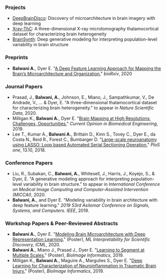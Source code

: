 ### Projects
- <a href="https://nerdslab.github.io/deepbraindisco/" target="_blank">DeepBrainDisco</a>: Discovery of microarchitecture in brain imagery with deep learning
- <a href="https://nerdslab.github.io/xray-thc/" target="_blank">Xray-ThC</a>: A three-dimensional X-ray microtomography thalamocortical dataset for characterizing brain heterogeneity
- <a href="https://nerdslab.github.io/brainsynth/" target="_blank">BrainSynth</a>: Deep generative modeling for interpreting population-level variability in brain structure

### Preprints
- **Balwani A.**, Dyer E. "<a href="https://www.biorxiv.org/content/10.1101/2020.05.26.117473v1.full.pdf" target="_blank">A Deep Feature Learning Approach for Mapping the Brain’s Microarchitecture and Organization.</a>" _bioRxiv_, 2020

### Journal Papers
- Prasad, J., **Balwani, A.**, Johnson, E., Miano, J., Sampathkumar, V., De Andrade, V., ... & Dyer, E. "A three-dimensional thalamocortical dataset for characterizing brain heterogeneity." to appear in _Nature Scientific Data_, 2020.
- Milligan K., **Balwani A.**, Dyer E. "<a href="https://github.com/AishwaryaHB/aishwaryahb.github.io/blob/master/docs/papers/Milligan_brainMapping.pdf" target="_blank">Brain Mapping at High Resolutions: Challenges, Opportunities.</a>" _Current Opinion in Biomedical Engineering_, 2019.
- Lee T., Kumar A., **Balwani A.**, Brittain D., Kinn S., Tovey C., Dyer E., da Costa N., Reid R., Forest C., Bumbarger D. "<a href="" target="_blank">Large-scale neuroanatomy using LASSO: Loop based Automated Serial Sectioning Operation.</a>" _PloS one_, 13.10, 2018.

### Conference Papers
- Liu, R., Subakan, C., **Balwani, A.**, Whitesell, J., Harris, J., Koyejo, S., & Dyer, E. "A generative modeling approach for interpreting population-level variability in brain structure." to appear in _International Conference on Medical Image Computing and Computer-Assisted Intervention (MICCAI)_, 2020.
- **Balwani, A.**, and Dyer E. "Modeling variability in brain architecture with deep feature learning." _2019 53rd Asilomar Conference on Signals, Systems, and Computers. IEEE_, 2019.

### Workshop Papers & Peer-Reviewed Abstracts
- **Balwani A.**, Dyer E. "<a href="https://aishwaryahb.github.io/docs/papers/Balwani_ICML_Interpretability_Workshop_2020.pdf" target="_blank">Modeling Brain Microarchitecture with Deep Representation Learning.</a>" (Poster), _ML Interpretability for Scientific Discovery, ICML_, 2020.
- **Balwani A.**, Miano J., Prasad J., Dyer E. "<a href="https://alleninstitute.org/media/filer_public/38/be/38be5b2f-e678-45c0-9608-069116238488/bioimage2019_fullprogram_asof96.pdf" target="_blank">Learning to Segment at Multiple Scales.</a>" (Poster), _BioImage Informatics_, 2019.
- Milligan K., **Balwani A.**, Maguire A., Margulies S., Dyer E. "<a href="https://alleninstitute.org/media/filer_public/38/be/38be5b2f-e678-45c0-9608-069116238488/bioimage2019_fullprogram_asof96.pdf" target="_blank">Deep Learning for Characterization of Neuroinflammation in Traumatic Brain Injury.</a>" (Poster), _BioImage Informatics_, 2019.
